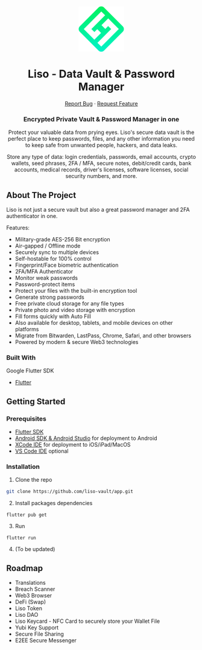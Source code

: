 <!-- PROJECT LOGO -->
<br />
<p align="center">
  <a href="https://github.com/liso-vault/app">
    <img src="https://github.com/Liso-Vault/app/blob/master/assets/images/logo.png" alt="Logo" width="120" height="120">
  </a>

  <h1 align="center">Liso - Data Vault & Password Manager</h1>

  <p align="center">
    <a href="https://github.com/liso-vault/app/issues">Report Bug</a>
    ·
    <a href="https://github.com/liso-vault/app/issues">Request Feature</a>
  </p>
  
  <h3 align="center">Encrypted Private Vault & Password Manager in one</h3>
  <p align="center">Protect your valuable data from prying eyes. Liso's secure data vault is the perfect place to keep passwords, files, and any other information you need to keep safe from unwanted people, hackers, and data leaks.</p>

  <p align="center">Store any type of data: login credentials, passwords, email accounts, crypto wallets, seed phrases, 2FA / MFA, secure notes, debit/credit cards, bank accounts, medical records, driver's licenses, software licenses, social security numbers, and more.</p>
</p>

<!-- TABLE OF CONTENTS -->

## About The Project

Liso is not just a secure vault but also a great password manager and 2FA authenticator in one.

Features:
- Military-grade AES-256 Bit encryption
- Air-gapped / Offline mode
- Securely sync to multiple devices
- Self-hostable for 100% control
- Fingerprint/Face biometric authentication
- 2FA/MFA Authenticator
- Monitor weak passwords
- Password-protect items
- Protect your files with the built-in encryption tool
- Generate strong passwords
- Free private cloud storage for any file types
- Private photo and video storage with encryption
- Fill forms quickly with Auto Fill
- Also available for desktop, tablets, and mobile devices on other platforms
- Migrate from Bitwarden, LastPass, Chrome, Safari, and other browsers
- Powered by modern & secure Web3 technologies

### Built With

Google Flutter SDK

- [Flutter](https://flutter.dev)

<!-- GETTING STARTED -->

## Getting Started

### Prerequisites

- [Flutter SDK](https://flutter.dev)
- [Android SDK & Android Studio](https://developer.android.com/studio) for deployment to Android
- [XCode IDE](https://developer.apple.com/xcode/) for deployment to iOS/iPad/MacOS
- [VS Code IDE](https://code.visualstudio.com/) optional

### Installation

1. Clone the repo

```sh
git clone https://github.com/liso-vault/app.git
```

2. Install packages dependencies

```
flutter pub get
```

3. Run

```
flutter run
```

4. (To be updated)

<!-- ROADMAP -->

## Roadmap

- Translations
- Breach Scanner
- Web3 Browser
- DeFi (Swap)
- Liso Token
- Liso DAO
- Liso Keycard - NFC Card to securely store your Wallet File
- Yubi Key Support
- Secure File Sharing
- E2EE Secure Messenger
